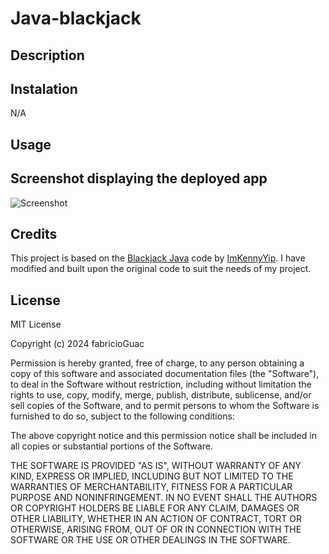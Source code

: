 # Java-blackjack

## Description 



## Instalation

N/A

## Usage



## Screenshot displaying the deployed app

![Screenshot]()


## Credits

This project is based on the [Blackjack Java](https://github.com/ImKennyYip/blackjack-java) code by [ImKennyYip](https://github.com/ImKennyYip). I have modified and built upon the original code to suit the needs of my project.


## License

MIT License

Copyright (c) 2024 fabricioGuac

Permission is hereby granted, free of charge, to any person obtaining a copy
of this software and associated documentation files (the "Software"), to deal
in the Software without restriction, including without limitation the rights
to use, copy, modify, merge, publish, distribute, sublicense, and/or sell
copies of the Software, and to permit persons to whom the Software is
furnished to do so, subject to the following conditions:

The above copyright notice and this permission notice shall be included in all
copies or substantial portions of the Software.

THE SOFTWARE IS PROVIDED "AS IS", WITHOUT WARRANTY OF ANY KIND, EXPRESS OR
IMPLIED, INCLUDING BUT NOT LIMITED TO THE WARRANTIES OF MERCHANTABILITY,
FITNESS FOR A PARTICULAR PURPOSE AND NONINFRINGEMENT. IN NO EVENT SHALL THE
AUTHORS OR COPYRIGHT HOLDERS BE LIABLE FOR ANY CLAIM, DAMAGES OR OTHER
LIABILITY, WHETHER IN AN ACTION OF CONTRACT, TORT OR OTHERWISE, ARISING FROM,
OUT OF OR IN CONNECTION WITH THE SOFTWARE OR THE USE OR OTHER DEALINGS IN THE
SOFTWARE.